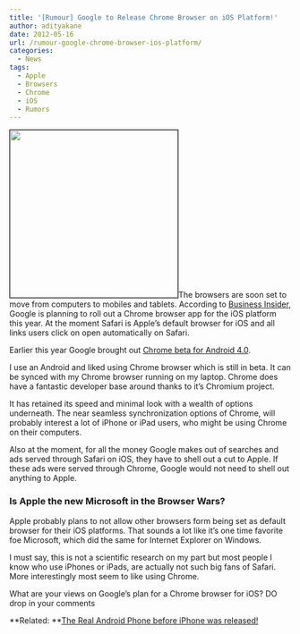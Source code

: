 ```yaml
---
title: '[Rumour] Google to Release Chrome Browser on iOS Platform!'
author: adityakane
date: 2012-05-16
url: /rumour-google-chrome-browser-ios-platform/
categories:
  - News
tags:
  - Apple
  - Browsers
  - Chrome
  - iOS
  - Rumors
---
```

<a href="http://devilsworkshop.org/rumour-google-chrome-browser-ios-platform/chrome_ios/" rel="attachment wp-att-57815"><img class="size-full wp-image-57815 alignright" style="border: 1px solid black;" title="Rumor - Chrome App for iOS" src="http://cdn.devilsworkshop.org/files/2012/05/Chrome_iOS.png" alt="" width="300" height="300" /></a>The browsers are soon set to move from computers to mobiles and tablets. According to <a href="http://www.businessinsider.com/googles-chrome-browser-is-coming-for-ios-says-macquarie-2012-5" onclick="_gaq.push(['_trackEvent', 'outbound-article', 'http://www.businessinsider.com/googles-chrome-browser-is-coming-for-ios-says-macquarie-2012-5', 'Business Insider']);" >Business Insider</a>, Google is planning to roll out a Chrome browser app for the iOS platform this year. At the moment Safari is Apple&#8217;s default browser for iOS and all links users click on open automatically on Safari.

Earlier this year Google brought out [Chrome beta for Android 4.0][1].

I use an Android and liked using Chrome browser which is still in beta. It can be synced with my Chrome browser running on my laptop. Chrome does have a fantastic developer base around thanks to it&#8217;s Chromium project.

It has retained its speed and minimal look with a wealth of options underneath. The near seamless synchronization options of Chrome, will probably interest a lot of iPhone or iPad users, who might be using Chrome on their computers.

Also at the moment, for all the money Google makes out of searches and ads served through Safari on iOS, they have to shell out a cut to Apple. If these ads were served through Chrome, Google would not need to shell out anything to Apple.

### Is Apple the new Microsoft in the Browser Wars?

Apple probably plans to not allow other browsers form being set as default browser for their iOS platforms. That sounds a lot like it&#8217;s one time favorite foe Microsoft, which did the same for Internet Explorer on Windows.

I must say, this is not a scientific research on my part but most people I know who use iPhones or iPads, are actually not such big fans of Safari. More interestingly most seem to like using Chrome.

What are your views on Google&#8217;s plan for a Chrome browser for iOS? DO drop in your comments

**Related: **[The Real Android Phone before iPhone was released!][2]

 [1]: http://devilsworkshop.org/chrome-browser-android/
 [2]: http://devilsworkshop.org/real-android-phone-iphone-released/
